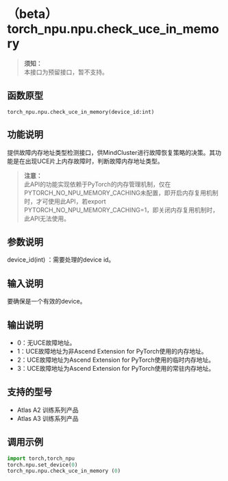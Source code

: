 # （beta）torch_npu.npu.check_uce_in_memory

>**须知：**<br>
>本接口为预留接口，暂不支持。

## 函数原型

```
torch_npu.npu.check_uce_in_memory(device_id:int)
```

## 功能说明

提供故障内存地址类型检测接口，供MindCluster进行故障恢复策略的决策。其功能是在出现UCE片上内存故障时，判断故障内存地址类型。

>**注意：**<br>
>此API的功能实现依赖于PyTorch的内存管理机制，仅在PYTORCH_NO_NPU_MEMORY_CACHING未配置，即开启内存复用机制时，才可使用此API，若export PYTORCH_NO_NPU_MEMORY_CACHING=1，即关闭内存复用机制时，此API无法使用。

## 参数说明

device_id(int) ：需要处理的device id。

## 输入说明

要确保是一个有效的device。

## 输出说明

- 0：无UCE故障地址。
- 1：UCE故障地址为非Ascend Extension for PyTorch使用的内存地址。
- 2：UCE故障地址为Ascend Extension for PyTorch使用的临时内存地址。
- 3：UCE故障地址为Ascend Extension for PyTorch使用的常驻内存地址。

## 支持的型号

- <term>Atlas A2 训练系列产品</term>
- <term>Atlas A3 训练系列产品</term>

## 调用示例

```python
import torch,torch_npu
torch.npu.set_device(0)
torch_npu.npu.check_uce_in_memory (0)
```

